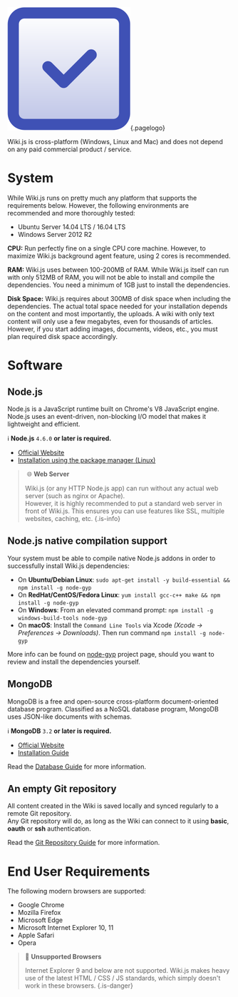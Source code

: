 <!-- TITLE: Prerequisites -->
<!-- SUBTITLE: Requirements to run Wiki.js -->
![Prerequisites](/uploads/page-icons/prerequisites.png "Prerequisites"){.pagelogo}

Wiki.js is cross-platform (Windows, Linux and Mac) and does not depend on any paid commercial product / service.

# System

While Wiki.js runs on pretty much any platform that supports the requirements below. However, the following environments are recommended and more thoroughly tested:

- Ubuntu Server 14.04 LTS / 16.04 LTS
- Windows Server 2012 R2

**CPU:** Run perfectly fine on a single CPU core machine. However, to maximize Wiki.js background agent feature, using 2 cores is recommended.

**RAM:** Wiki.js uses between 100-200MB of RAM. While Wiki.js itself can run with only 512MB of RAM, you will not be able to install and compile the dependencies. You need a minimum of 1GB just to install the dependencies.

**Disk Space:** Wiki.js requires about 300MB of disk space when including the dependencies. The actual total space needed for your installation depends on the content and most importantly, the uploads. A wiki with only text content will only use a few megabytes, even for thousands of articles. However, if you start adding images, documents, videos, etc., you must plan required disk space accordingly.

# Software
## Node.js

Node.js is a JavaScript runtime built on Chrome's V8 JavaScript engine. Node.js uses an event-driven, non-blocking I/O model that makes it lightweight and efficient.

:information_source: **Node.js** `4.6.0` **or later is required.**

- [Official Website](https://nodejs.org/)
- [Installation using the package manager (Linux)](https://nodejs.org/en/download/package-manager/)

> :globe_with_meridians: **Web Server**
>
> Wiki.js (or any HTTP Node.js app) can run without any actual web server (such as nginx or Apache).  
> However, it is highly recommended to put a standard web server in front of Wiki.js. This ensures you can use features like SSL, multiple websites, caching, etc.
{.is-info}

## Node.js native compilation support

Your system must be able to compile native Node.js addons in order to successfully install Wiki.js dependencies:

- On **Ubuntu/Debian Linux**: `sudo apt-get install -y build-essential && npm install -g node-gyp`
- On **RedHat/CentOS/Fedora Linux**: `yum install gcc-c++ make && npm install -g node-gyp`
- On **Windows**: From an elevated command prompt: `npm install -g windows-build-tools node-gyp`
- On **macOS**: Install the `Command Line Tools` via Xcode *(Xcode -> Preferences -> Downloads)*. Then run command `npm install -g node-gyp`

More info can be found on [node-gyp](https://github.com/nodejs/node-gyp#installation) project page, should you want to review and install the dependencies yourself.

## MongoDB
MongoDB is a free and open-source cross-platform document-oriented database program. Classified as a NoSQL database program, MongoDB uses JSON-like documents with schemas.

:information_source: **MongoDB** `3.2` **or later is required.**

- [Official Website](https://www.mongodb.com/)
- [Installation Guide](https://docs.mongodb.com/manual/administration/install-community/)

Read the [Database Guide](/install/database) for more information.

## An empty Git repository

All content created in the Wiki is saved locally and synced regularly to a remote Git repository.  
Any Git repository will do, as long as the Wiki can connect to it using **basic**, **oauth** or **ssh** authentication.

Read the [Git Repository Guide](/install/git) for more information.

# End User Requirements
The following modern browsers are supported:

- Google Chrome
- Mozilla Firefox
- Microsoft Edge
- Microsoft Internet Explorer 10, 11
- Apple Safari
- Opera

> :no_entry_sign: **Unsupported Browsers**
> 
> Internet Explorer 9 and below are not supported. Wiki.js makes heavy use of the latest HTML / CSS / JS standards, which simply doesn't work in these browsers.
{.is-danger}